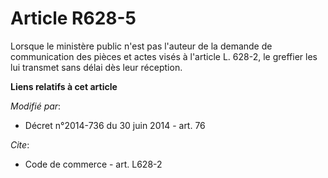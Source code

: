 # Article R628-5

Lorsque le ministère public n'est pas l'auteur de la demande de communication des pièces et actes visés à l'article L. 628-2,
le greffier les lui transmet sans délai dès leur réception.

**Liens relatifs à cet article**

_Modifié par_:

  - Décret n°2014-736 du 30 juin 2014 - art. 76

_Cite_:

  - Code de commerce - art. L628-2
